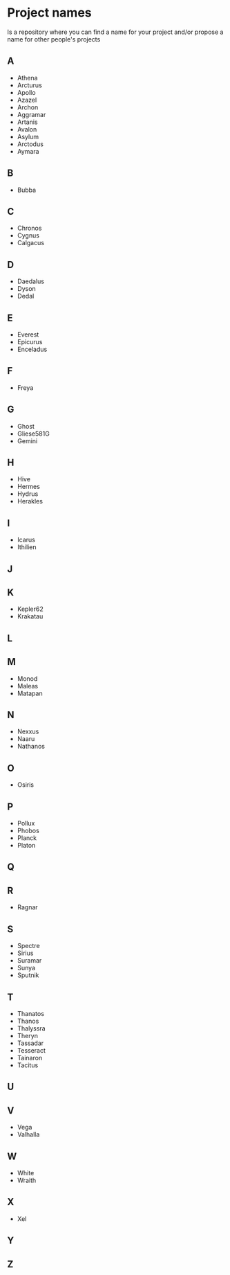# Project names
Is a repository where you can find a name for your project and/or propose a name for other people's projects

## A

- Athena
- Arcturus
- Apollo
- Azazel
- Archon
- Aggramar
- Artanis
- Avalon
- Asylum
- Arctodus
- Aymara

## B

- Bubba

## C

- Chronos
- Cygnus
- Calgacus

## D

- Daedalus
- Dyson
- Dedal

## E

- Everest
- Epicurus
- Enceladus

## F

- Freya

## G

- Ghost
- Gliese581G
- Gemini

## H

- Hive
- Hermes
- Hydrus
- Herakles

## I

- Icarus
- Ithilien

## J
## K

- Kepler62
- Krakatau

## L
## M

- Monod
- Maleas
- Matapan

## N

- Nexxus
- Naaru
- Nathanos

## O

- Osiris

## P

- Pollux
- Phobos
- Planck
- Platon

## Q
## R

- Ragnar

## S

- Spectre
- Sirius
- Suramar
- Sunya
- Sputnik

## T

- Thanatos
- Thanos
- Thalyssra
- Theryn
- Tassadar
- Tesseract
- Tainaron
- Tacitus

## U
## V

- Vega
- Valhalla

## W

- White
- Wraith

## X

- Xel

## Y
## Z
